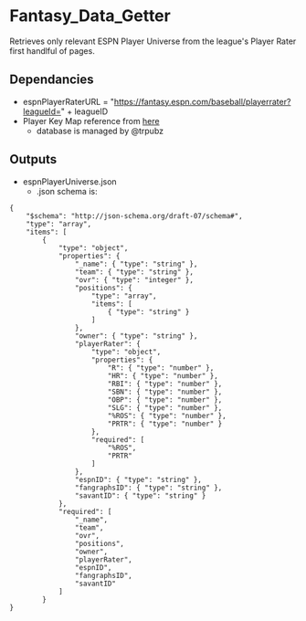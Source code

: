 # Fantasy_Data_Getter
Retrieves only relevant ESPN Player Universe from the league's Player Rater first handlful of pages.

## Dependancies
- espnPlayerRaterURL = "https://fantasy.espn.com/baseball/playerrater?leagueId=" + leagueID
- Player Key Map reference from [here]("https://docs.google.com/spreadsheets/d/e/2PACX-1vSEw6LWoxJrrBSFY39wA_PxSW5SG_t3J7dJT3JsP2DpMF5vWY6HJY071d8iNIttYDnArfQXg-oY_Q6I/pubhtml?gid=0&single=true")
  - database is managed by @trpubz

## Outputs
- espnPlayerUniverse.json
  - .json schema is: 
```
{
    "$schema": "http://json-schema.org/draft-07/schema#",
    "type": "array",
    "items": [
        {
            "type": "object",
            "properties": {
                "_name": { "type": "string" },
                "team": { "type": "string" },
                "ovr": { "type": "integer" },
                "positions": {
                    "type": "array",
                    "items": [
                        { "type": "string" }
                    ]
                },
                "owner": { "type": "string" },
                "playerRater": {
                    "type": "object",
                    "properties": {
                        "R": { "type": "number" },
                        "HR": { "type": "number" },
                        "RBI": { "type": "number" },
                        "SBN": { "type": "number" },
                        "OBP": { "type": "number" },
                        "SLG": { "type": "number" },
                        "%ROS": { "type": "number" },
                        "PRTR": { "type": "number" }
                    },
                    "required": [
                        "%ROS",
                        "PRTR"
                    ]
                },
                "espnID": { "type": "string" },
                "fangraphsID": { "type": "string" },
                "savantID": { "type": "string" }
            },
            "required": [
                "_name",
                "team",
                "ovr",
                "positions",
                "owner",
                "playerRater",
                "espnID",
                "fangraphsID",
                "savantID"
            ]
        }
}
```
